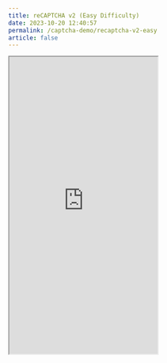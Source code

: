 ```yaml
---
title: reCAPTCHA v2 (Easy Difficulty)
date: 2023-10-20 12:40:57
permalink: /captcha-demo/recaptcha-v2-easy
article: false
---
```


<iframe src="https://nopecha.com/demo/recaptcha#easy" height="600px"></iframe>
